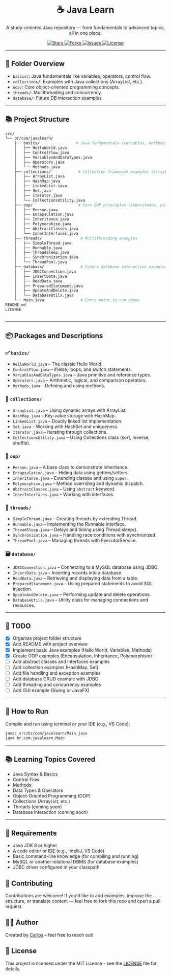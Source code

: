 <h1 align="center">☕ Java Learn</h1>
<p align="center">A study-oriented Java repository — from fundamentals to advanced topics, all in one place.</p>

<p align="center">
  <a href="https://github.com/carlos0ff/java-learn/stargazers">
    <img src="https://img.shields.io/github/stars/carlos0ff/java-learn?style=for-the-badge&color=yellow" alt="Stars">
  </a>
  <a href="https://github.com/carlos0ff/java-learn/network/members">
    <img src="https://img.shields.io/github/forks/carlos0ff/java-learn?style=for-the-badge&color=blue" alt="Forks">
  </a>
  <a href="https://github.com/carlos0ff/java-learn/issues">
    <img src="https://img.shields.io/github/issues/carlos0ff/java-learn?style=for-the-badge&color=green" alt="Issues">
  </a>
  <a href="https://github.com/carlos0ff/java-learn/blob/main/LICENSE">
    <img src="https://img.shields.io/badge/license-MIT-green?style=for-the-badge&logo=open-source-initiative" alt="License">
  </a>
</p>

---

## 📁 Folder Overview

- `basics/`: Java fundamentals like variables, operators, control flow.
- `collections/`: Examples with Java collections (ArrayList, etc.).
- `oop/`: Core object-oriented programming concepts.
- `threads/`: Multithreading and concurrency.
- `database/`: Future DB interaction examples.

---

## 📚 Project Structure

```bash
src/
└── br/com/javalearn/
    ├── basics/                # Java fundamentals (variables, methods, operators)
    │   ├── HelloWorld.java
    │   ├── ControlFlow.java
    │   ├── VariablesAndDataTypes.java
    │   ├── Operators.java
    │   └── Methods.java
    ├── collections/            # Collection framework examples (ArrayList, etc.)
    │   ├── ArrayList.java
    │   ├── HashMap.java
    │   ├── LinkedList.java
    │   ├── Set.java
    │   ├── Iterator.java
    │   └── CollectionsUtility.java
    ├── oop/                    # Core OOP principles (inheritance, polymorphism, etc.)          
    │   ├── Person.java
    │   ├── Encapsulation.java
    │   ├── Inheritance.java
    │   ├── Polymorphism.java
    │   ├── AbstractClasses.java
    │   └── InnerInterfaces.java
    ├── threads/                 # Multithreading examples
    │   ├── SimpleThread.java
    │   ├── Runnable.java
    │   ├── ThreadSleep.java
    │   ├── Synchronization.java
    │   └── ThreadPool.java
    ├── database/                # Future database interaction examples
    │   ├── JDBCConnection.java
    │   ├── InsertData.java
    │   ├── ReadData.java
    │   ├── PreparedStatement.java
    │   ├── UpdateAndDelete.java
    │   └── DatabaseUtils.java
    └── Main.java                # Entry point to run demos
README.md
LICENSE
  
```
--- 

## 📦 Packages and Descriptions

### ✅ `basics/`
- `HelloWorld.java` – The classic Hello World.
- `ControlFlow.java` – if/else, loops, and switch statements.
- `VariablesAndDataTypes.java` – Java primitive and reference types.
- `Operators.java` – Arithmetic, logical, and comparison operators.
- `Methods.java` – Defining and using methods.

### 🧱 `collections/`
- `ArrayList.java` – Using dynamic arrays with ArrayList.
- `HashMap.java` – Key-value storage with HashMap.
- `LinkedList.java` – Doubly linked list implementation.
- `Set.java` – Working with HashSet and uniqueness.
- `Iterator.java` – Iterating through collections.
- `CollectionsUtility.java` – Using Collections class (sort, reverse, shuffle).

### 🔐 `oop/`
- `Person.java` – A base class to demonstrate inheritance.
- `Encapsulation.java` – Hiding data using getters/setters.
- `Inheritance.java` – Extending classes and using `super`.
- `Polymorphism.java` – Method overriding and dynamic dispatch.
- `AbstractClasses.java` – Using `abstract` keyword.
- `InnerInterfaces.java` – Working with interfaces.

### 🔄 `threads/`
- `SimpleThread.java` – Creating threads by extending Thread.
- `Runnable.java` – Implementing the Runnable interface.
- `ThreadSleep.java` – Delays and timing using Thread.sleep().
- `Synchronization.java` – Handling race conditions with synchronized.
- `ThreadPool.java` – Managing threads with ExecutorService.

### 🗃️ `database/`
- `JDBCConnection.java` – Connecting to a MySQL database using JDBC.
- `InsertData.java` – Inserting records into a database.
- `ReadData.java` – Retrieving and displaying data from a table.
- `PreparedStatement.java` – Using prepared statements to avoid SQL injection.
- `UpdateAndDelete.java` – Performing update and delete operations.
- `DatabaseUtils.java` – Utility class for managing connections and resources.

---

## 📌 TODO

- [x] Organize project folder structure
- [x] Add README with project overview
- [x] Implement basic Java examples (Hello World, Variables, Methods)
- [x] Create OOP examples (Encapsulation, Inheritance, Polymorphism)
- [ ] Add abstract classes and interfaces examples
- [ ] Add collection examples (HashMap, Set)
- [ ] Add file handling and exception examples
- [ ] Add database CRUD example with JDBC
- [ ] Add threading and concurrency examples
- [ ] Add GUI example (Swing or JavaFX)

---

## 🎯 How to Run

Compile and run using terminal or your IDE (e.g., VS Code):

```bash
javac src/br/com/javalearn/Main.java
java br.com.javalearn.Main
```
---

## 📚 Learning Topics Covered
- Java Syntax & Basics
- Control Flow
- Methods
- Data Types & Operators
- Object-Oriented Programming (OOP)
- Collections (ArrayList, etc.)
- Threads (coming soon)
- Database interaction (coming soon)

---

## 🚀 Requirements
- Java JDK 8 or higher
- A code editor or IDE (e.g., IntelliJ, VS Code)
- Basic command-line knowledge (for compiling and running)
- MySQL or another relational DBMS (for database examples)
- JDBC driver configured in your classpath

## 🤝 Contributing
Contributions are welcome! If you'd like to add examples, improve the structure, or translate content — feel free to fork this repo and open a pull request.

## 👨‍💻 Author
Created by [Carlos](https://github.com/carlos0ff) – feel free to reach out!

## 📄 License
This project is licensed under the MIT License - see the [LICENSE](LICENSE) file for details.




